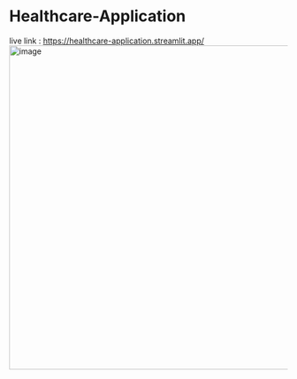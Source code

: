 # Healthcare-Application
live link : https://healthcare-application.streamlit.app/
<img width="1092" height="587" alt="image" src="https://github.com/user-attachments/assets/b4e5c194-16ca-47e4-885e-84d95c94a91c" />



